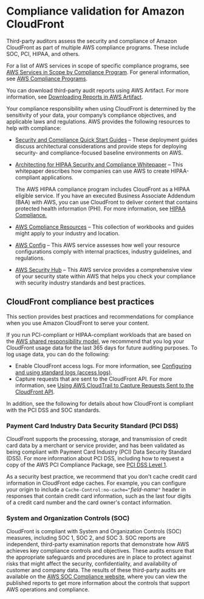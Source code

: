 # Compliance validation for Amazon CloudFront<a name="compliance"></a>

Third\-party auditors assess the security and compliance of Amazon CloudFront as part of multiple AWS compliance programs\. These include SOC, PCI, HIPAA, and others\. 

For a list of AWS services in scope of specific compliance programs, see [AWS Services in Scope by Compliance Program](https://aws.amazon.com/compliance/services-in-scope/)\. For general information, see [AWS Compliance Programs](https://aws.amazon.com/compliance/programs/)\. 

You can download third\-party audit reports using AWS Artifact\. For more information, see [Downloading Reports in AWS Artifact](https://docs.aws.amazon.com/artifact/latest/ug/downloading-documents.html)\. 

Your compliance responsibility when using CloudFront is determined by the sensitivity of your data, your company’s compliance objectives, and applicable laws and regulations\. AWS provides the following resources to help with compliance:
+ [ Security and Compliance Quick Start Guides](https://aws.amazon.com/quickstart/?awsf.quickstart-homepage-filter=categories%23security-identity-compliance) – These deployment guides discuss architectural considerations and provide steps for deploying security\- and compliance\-focused baseline environments on AWS\.
+ [ Architecting for HIPAA Security and Compliance Whitepaper](https://d0.awsstatic.com/whitepapers/compliance/AWS_HIPAA_Compliance_Whitepaper.pdf) – This whitepaper describes how companies can use AWS to create HIPAA\-compliant applications\.

  The AWS HIPAA compliance program includes CloudFront as a HIPAA eligible service\. If you have an executed Business Associate Addendum \(BAA\) with AWS, you can use CloudFront to deliver content that contains protected health information \(PHI\)\. For more information, see [HIPAA Compliance\.](https://aws.amazon.com/compliance/hipaa-compliance/) 
+ [AWS Compliance Resources](https://aws.amazon.com/compliance/resources/) – This collection of workbooks and guides might apply to your industry and location\.
+ [AWS Config](https://docs.aws.amazon.com/config/latest/developerguide/evaluate-config.html) – This AWS service assesses how well your resource configurations comply with internal practices, industry guidelines, and regulations\.
+ [AWS Security Hub](https://docs.aws.amazon.com/securityhub/latest/userguide/what-is-securityhub.html) – This AWS service provides a comprehensive view of your security state within AWS that helps you check your compliance with security industry standards and best practices\.

## CloudFront compliance best practices<a name="compliance-best-practices"></a>

This section provides best practices and recommendations for compliance when you use Amazon CloudFront to serve your content\.

If you run PCI\-compliant or HIPAA\-compliant workloads that are based on the [AWS shared responsibility model](https://aws.amazon.com/compliance/shared-responsibility-model/), we recommend that you log your CloudFront usage data for the last 365 days for future auditing purposes\. To log usage data, you can do the following:
+ Enable CloudFront access logs\. For more information, see [Configuring and using standard logs \(access logs\)](AccessLogs.md)\.
+ Capture requests that are sent to the CloudFront API\. For more information, see [Using AWS CloudTrail to Capture Requests Sent to the CloudFront API](logging_using_cloudtrail.md)\.

In addition, see the following for details about how CloudFront is compliant with the PCI DSS and SOC standards\.

### Payment Card Industry Data Security Standard \(PCI DSS\)<a name="compliance-pci"></a>

CloudFront supports the processing, storage, and transmission of credit card data by a merchant or service provider, and has been validated as being compliant with Payment Card Industry \(PCI\) Data Security Standard \(DSS\)\. For more information about PCI DSS, including how to request a copy of the AWS PCI Compliance Package, see [PCI DSS Level 1](https://aws.amazon.com/compliance/pci-dss-level-1-faqs/)\. 

As a security best practice, we recommend that you don't cache credit card information in CloudFront edge caches\. For example, you can configure your origin to include a `Cache-Control:no-cache="`*field\-name*`"` header in responses that contain credit card information, such as the last four digits of a credit card number and the card owner's contact information\.

### System and Organization Controls \(SOC\)<a name="compliance-soc"></a>

CloudFront is compliant with System and Organization Controls \(SOC\) measures, including SOC 1, SOC 2, and SOC 3\. SOC reports are independent, third\-party examination reports that demonstrate how AWS achieves key compliance controls and objectives\. These audits ensure that the appropriate safeguards and procedures are in place to protect against risks that might affect the security, confidentiality, and availability of customer and company data\. The results of these third\-party audits are available on the [AWS SOC Compliance website](https://aws.amazon.com/compliance/soc-faqs/), where you can view the published reports to get more information about the controls that support AWS operations and compliance\.